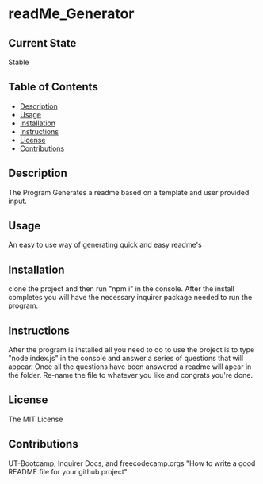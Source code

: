 # readMe_Generator
  
  ## Current State
  Stable
  ## Table of Contents
  <!--ts-->
  * [Description](#description)
  * [Usage](#Usage)
  * [Installation](#installation)
  * [Instructions](#instructions)
  * [License](#license)
  * [Contributions](#contribution)
  <!--te-->
  ## Description
  The Program Generates a readme based on a template and user provided input.
  ## Usage
  An easy to use way of generating quick and easy readme's
  ## Installation
  clone the project and then run "npm i" in the console. After the install completes you will have the necessary inquirer package needed to run the program.
  ## Instructions
  After the program is installed all you need to do to use the project is to type "node index.js" in the console and answer a series of questions that will appear. Once all the questions have been answered a readme will apear in the folder. Re-name the file to whatever you like and congrats you're done.
  ## License
  The MIT License
  ## Contributions
  UT-Bootcamp, Inquirer Docs, and freecodecamp.orgs "How to write a good README file for your github project"
